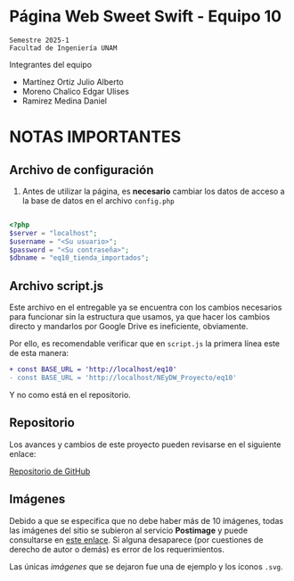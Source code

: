 # Página Web Sweet Swift - Equipo 10

```
Semestre 2025-1
Facultad de Ingeniería UNAM
```
Integrantes del equipo
- Martínez Ortiz Julio Alberto
- Moreno Chalico Edgar Ulises
- Ramirez Medina Daniel

# NOTAS IMPORTANTES

## Archivo de configuración

1. Antes de utilizar la página, es __necesario__ cambiar los datos de acceso a
la base de datos en el archivo `config.php`

```php

<?php
$server = "localhost";
$username = "<Su usuario>";
$password = "<Su contraseña>";
$dbname = "eq10_tienda_importados";

```

## Archivo script.js

Este archivo en el entregable ya se encuentra con los cambios necesarios
para funcionar sin la estructura que usamos, ya que hacer los cambios directo
y mandarlos por Google Drive es ineficiente, obviamente.

Por ello, es recomendable verificar que en `script.js` la primera línea este
de esta manera:

```diff
+ const BASE_URL = 'http://localhost/eq10'
- const BASE_URL = 'http://localhost/NEyDW_Proyecto/eq10'
```

Y no como está en el repositorio.

## Repositorio

Los avances y cambios de este proyecto pueden revisarse en el siguiente enlace:

[Repositorio de GitHub](https://github.com/Azrielx86/NEyDW_Proyecto)

## Imágenes

Debido a que se especifica que no debe haber más de 10 imágenes, todas las
imágenes del sitio se subieron al servicio __Postimage__ y puede consultarse
en [este enlace](https://postimg.cc/gallery/PCvrWRm).
Si alguna desaparece (por cuestiones de derecho de autor o demás) es
error de los requerimientos.

Las únicas _imágenes_ que se dejaron fue una de ejemplo y los íconos `.svg`.

